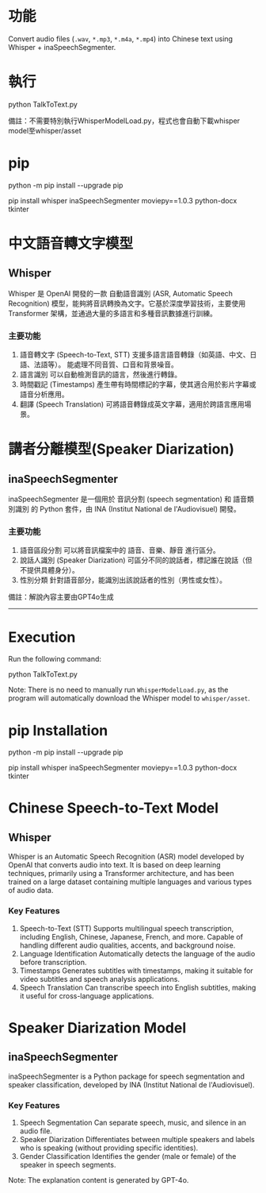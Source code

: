 # 功能
Convert audio files (`.wav`, `*.mp3`, `*.m4a`, `*.mp4`) into Chinese text using Whisper + inaSpeechSegmenter.

# 執行
python TalkToText.py

備註：不需要特別執行WhisperModelLoad.py，程式也會自動下載whisper model至whisper/asset

# pip
python -m pip install --upgrade pip

pip install whisper inaSpeechSegmenter moviepy==1.0.3 python-docx tkinter

# 中文語音轉文字模型
## Whisper
Whisper 是 OpenAI 開發的一款 自動語音識別 (ASR, Automatic Speech Recognition) 模型，能夠將音訊轉換為文字。它基於深度學習技術，主要使用 Transformer 架構，並通過大量的多語言和多種音訊數據進行訓練。
### 主要功能
1. 語音轉文字 (Speech-to-Text, STT)
支援多語言語音轉錄（如英語、中文、日語、法語等）。
能處理不同音質、口音和背景噪音。
2. 語言識別
可以自動檢測音訊的語言，然後進行轉錄。
3. 時間戳記 (Timestamps)
產生帶有時間標記的字幕，使其適合用於影片字幕或語音分析應用。
4. 翻譯 (Speech Translation)
可將語音轉錄成英文字幕，適用於跨語言應用場景。

# 講者分離模型(Speaker Diarization)
## inaSpeechSegmenter
inaSpeechSegmenter 是一個用於 音訊分割 (speech segmentation) 和 語音類別識別 的 Python 套件，由 INA (Institut National de l'Audiovisuel) 開發。
### 主要功能
1. 語音區段分割
可以將音訊檔案中的 語音、音樂、靜音 進行區分。
2. 說話人識別 (Speaker Diarization)
可區分不同的說話者，標記誰在說話（但不提供具體身分）。
3. 性別分類
針對語音部分，能識別出該說話者的性別（男性或女性）。


備註：解說內容主要由GPT4o生成

---
# Execution
Run the following command:

python TalkToText.py

Note: There is no need to manually run `WhisperModelLoad.py`, as the program will automatically download the Whisper model to `whisper/asset`.

# pip Installation
python -m pip install --upgrade pip

pip install whisper inaSpeechSegmenter moviepy==1.0.3 python-docx tkinter

# Chinese Speech-to-Text Model
## Whisper
Whisper is an Automatic Speech Recognition (ASR) model developed by OpenAI that converts audio into text. It is based on deep learning techniques, primarily using a Transformer architecture, and has been trained on a large dataset containing multiple languages and various types of audio data.

### Key Features
1. Speech-to-Text (STT)
Supports multilingual speech transcription, including English, Chinese, Japanese, French, and more.
Capable of handling different audio qualities, accents, and background noise.
2. Language Identification
Automatically detects the language of the audio before transcription.
3. Timestamps
Generates subtitles with timestamps, making it suitable for video subtitles and speech analysis applications.
4. Speech Translation
Can transcribe speech into English subtitles, making it useful for cross-language applications.

# Speaker Diarization Model
## inaSpeechSegmenter
inaSpeechSegmenter is a Python package for speech segmentation and speaker classification, developed by INA (Institut National de l'Audiovisuel).

### Key Features
1. Speech Segmentation
Can separate speech, music, and silence in an audio file.
2. Speaker Diarization
Differentiates between multiple speakers and labels who is speaking (without providing specific identities).
3. Gender Classification
Identifies the gender (male or female) of the speaker in speech segments.

Note: The explanation content is generated by GPT-4o.
